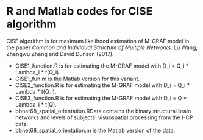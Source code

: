 # R and Matlab codes for CISE algorithm
CISE algorithm is for maximum likelihood estimation of M-GRAF model in the paper *Common and Individual Structure of Multiple Networks.* Lu Wang, Zhengwu Zhang and David Dunson (2017).
* CISE1_function.R is for estimating the M-GRAF model with D_i = Q_i * Lambda_i * t(Q_i).
* CISE1_fun.m is the Matlab version for this variant.
* CISE2_function.R is for estimating the M-GRAF model with D_i = Q_i * Lambda * t(Q_i).
* CISE3_function.R is for estimating the M-GRAF model with D_i = Q * Lambda_i * t(Q).
* bbnet68_spatial_orientation.RData contains the binary structural brain networks and levels of subjects' visuospatial processing from the HCP data.
* bbnet68_spatial_orientation.m is the Matlab version of the data.

